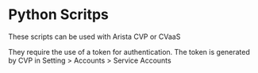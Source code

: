 # Python Scritps

These scripts can be used with Arista CVP or CVaaS

They require the use of a token for authentication.  The token is generated by CVP in Setting > Accounts > Service Accounts